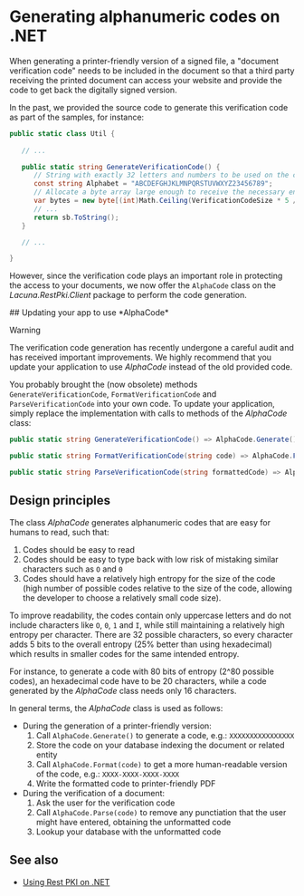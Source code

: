 ﻿# Generating alphanumeric codes on .NET

When generating a printer-friendly version of a signed file, a "document verification code" needs to be included in the
document so that a third party receiving the printed document can access your website and provide the code to get back the
digitally signed version.

In the past, we provided the source code to generate this verification code as part of the samples, for instance:

```cs
public static class Util {
   
   // ...

   public static string GenerateVerificationCode() {
      // String with exactly 32 letters and numbers to be used on the codes.
      const string Alphabet = "ABCDEFGHJKLMNPQRSTUVWXYZ23456789";
      // Allocate a byte array large enough to receive the necessary entropy
      var bytes = new byte[(int)Math.Ceiling(VerificationCodeSize * 5 / 8.0)];
      // ...
      return sb.ToString();
   }

   // ...

}
```

However, since the verification code plays an important role in protecting the access to your documents, we now offer
the `AlphaCode` class on the *Lacuna.RestPki.Client* package to perform the code generation.

<a name="update-code" />
## Updating your app to use *AlphaCode*

> [!WARNING]
> The verification code generation has recently undergone a careful audit and has received important improvements.
> We highly recommend that you update your application to use *AlphaCode* instead of the old provided code.

You probably brought the (now obsolete) methods `GenerateVerificationCode`, `FormatVerificationCode` and `ParseVerificationCode`
into your own code. To update your application, simply replace the implementation with calls to methods of the *AlphaCode* class:

```cs
public static string GenerateVerificationCode() => AlphaCode.Generate();

public static string FormatVerificationCode(string code) => AlphaCode.Format(code);

public static string ParseVerificationCode(string formattedCode) => AlphaCode.Parse(code);
```

## Design principles

The class *AlphaCode* generates alphanumeric codes that are easy for humans to read, such that:

1. Codes should be easy to read
1. Codes should be easy to type back with low risk of mistaking similar characters such as `O` and `0`
1. Codes should have a relatively high entropy for the size of the code (high number of possible codes relative to the size of the code, allowing the developer
   to choose a relatively small code size).

To improve readability, the codes contain only uppercase letters and do not include characters like `O`, `0`, `1` and `I`, while
still maintaining a relatively high entropy per character. There are 32 possible characters, so every character adds 5 bits to the overall
entropy (25% better than using hexadecimal) which results in smaller codes for the same intended entropy.

For instance, to generate a code with 80 bits of entropy (2^80 possible codes), an hexadecimal code have to be 20 characters, while a code generated
by the *AlphaCode* class needs only 16 characters.

In general terms, the *AlphaCode* class is used as follows:

* During the generation of a printer-friendly version:
  1. Call `AlphaCode.Generate()` to generate a code, e.g.: `XXXXXXXXXXXXXXXX`
  1. Store the code on your database indexing the document or related entity
  1. Call `AlphaCode.Format(code)` to get a more human-readable version of the code, e.g.: `XXXX-XXXX-XXXX-XXXX`
  1. Write the formatted code to printer-friendly PDF
* During the verification of a document:
  1. Ask the user for the verification code
  1. Call `AlphaCode.Parse(code)` to remove any punctiation that the user might have entered, obtaining the unformatted code
  1. Lookup your database with the unformatted code

## See also

* [Using Rest PKI on .NET](index.md)
